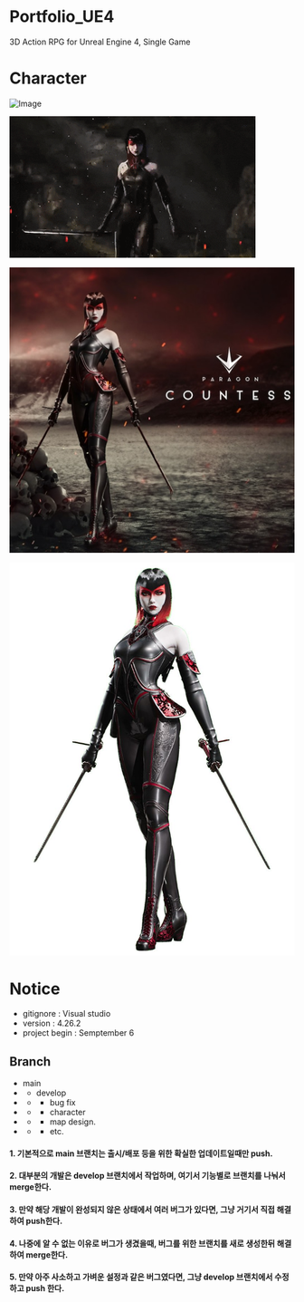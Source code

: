 # Portfolio_UE4
3D Action RPG for Unreal Engine 4, Single Game

# Character

![Image](Git_Resources/Paragon_Countess.gif)

![Image](Git_Resources/Paragon_Countess2.gif)

![Image](Git_Resources/Paragon_Countess.jpg)

![Image](Git_Resources/Paragon_Countess2.jpg)

# Notice
- gitignore : Visual studio
- version : 4.26.2
- project begin : Semptember 6

## Branch
- main
- - develop
- - - bug fix
- - - character
- - - map design.
- - - etc.
#### 1. 기본적으로 main 브랜치는 출시/배포 등을 위한 확실한 업데이트일때만 push.
#### 2. 대부분의 개발은 develop 브랜치에서 작업하며, 여기서 기능별로 브랜치를 나눠서 merge한다.
#### 3. 만약 해당 개발이 완성되지 않은 상태에서 여러 버그가 있다면, 그냥 거기서 직접 해결하여 push한다.
#### 4. 나중에 알 수 없는 이유로 버그가 생겼을때, 버그를 위한 브랜치를 새로 생성한뒤 해결하여 merge한다.
#### 5. 만약 아주 사소하고 가벼운 설정과 같은 버그였다면, 그냥 develop 브랜치에서 수정하고 push 한다.
